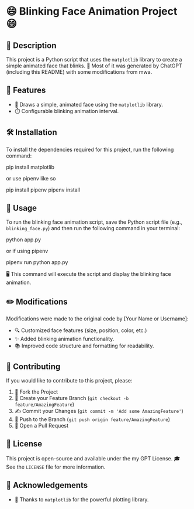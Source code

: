 # 😄 Blinking Face Animation Project 😄

## 📝 Description

This project is a Python script that uses the `matplotlib` library to create a simple animated face that blinks. 🤖 Most of it was generated by ChatGPT (including this README) with some modifications from mwa.

## 🌟 Features

- 🎨 Draws a simple, animated face using the `matplotlib` library.
- ⏱️ Configurable blinking animation interval.

## 🛠️ Installation

To install the dependencies required for this project, run the following command:

pip install matplotlib

or use pipenv like so

pip install pipenv
pipenv install


## 🔧 Usage

To run the blinking face animation script, save the Python script file (e.g., `blinking_face.py`) and then run the following command in your terminal:

python app.py

or if using pipenv

pipenv run python app.py


🖥️ This command will execute the script and display the blinking face animation.

## ✏️ Modifications

Modifications were made to the original code by [Your Name or Username]:

- 🔍 Customized face features (size, position, color, etc.)
- ✨ Added blinking animation functionality.
- 📚 Improved code structure and formatting for readability.

## 🤝 Contributing

If you would like to contribute to this project, please:

1. 🍴 Fork the Project
2. 🌿 Create your Feature Branch (`git checkout -b feature/AmazingFeature`)
3. ✍️ Commit your Changes (`git commit -m 'Add some AmazingFeature'`)
4. 🚀 Push to the Branch (`git push origin feature/AmazingFeature`)
5. 💌 Open a Pull Request

## 📜 License

This project is open-source and available under the my GPT License. 🎓 See the `LICENSE` file for more information.

## 🙌 Acknowledgements

- 👏 Thanks to `matplotlib` for the powerful plotting library.
